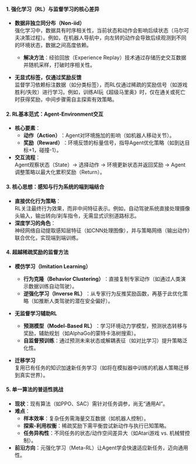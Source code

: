 #### ​**1. 强化学习（RL）与监督学习的核心差异**​

- ​**数据非独立同分布（Non-iid）​**​  
    强化学习中，数据具有时序相关性，当前状态和动作会影响后续状态（马尔可夫决策过程）。例如，在机器人导航中，向左转的动作会导致后续观测到不同的环境状态，数据之间高度依赖。
    
    - ​**解决方法**​：经验回放（Experience Replay）技术通过存储历史交互数据并随机采样，打破时序相关性。
- ​**无显式标签，仅通过奖励反馈**​  
    监督学习依赖标注数据（如分类标签），而RL仅通过稀疏的奖励信号（如游戏胜利/失败）进行学习。例如，训练AI玩《超级马里奥》时，仅在通关或死亡时获得奖励，中间步骤需自主探索有效策略。
#### ​**2. RL基本范式：Agent-Environment交互**​

- ​**核心要素**​：
    - ​**动作（Action）​**​：Agent对环境施加的影响（如机器人移动关节）。
    - ​**奖励（Reward）​**​：环境反馈的标量信号，指导Agent优化策略（如到达目标+1，碰撞-1）。
- ​**交互流程**​：  
    Agent观察状态（State）→ 选择动作 → 环境更新状态并返回奖励 → Agent调整策略以最大化累积奖励（Return）。
#### ​**3. 核心思想：感知与行为系统的端到端结合**​

- ​**直接优化行为策略**​：  
    RL关注最终行为效果，而非中间特征表示。例如，自动驾驶系统直接处理摄像头输入，输出转向/刹车指令，无需显式识别道路标志。
- ​**深度学习的角色**​：  
    神经网络自动提取感知层特征（如CNN处理图像），并与策略网络（输出动作）联合优化，实现端到端训练。
#### ​**4. 超越稀疏奖励的监督方法**​

- ​**模仿学习（Imitation Learning）​**​
    
    - ​**行为克隆（Behavior Clustering）​**​：直接复制专家动作（如通过人类演示数据训练自动驾驶）。
    - ​**逆强化学习（Inverse RL）​**​：从专家行为反推奖励函数，再基于此优化策略（如推断人类驾驶的潜在安全偏好）。
- ​**无监督学习辅助RL**​
    
    - ​**预测模型（Model-Based RL）​**​：学习环境动力学模型，预测状态转移与奖励，辅助规划（如AlphaGo的蒙特卡洛树搜索）。
    - ​**自监督预训练**​：通过预测未来状态或解耦表征（如对比学习）提升策略泛化性。
- ​**迁移学习**​  
    复用已有任务的知识加速新任务学习（如将在模拟器中训练的机器人策略迁移到真实世界）。
#### ​**5. 单一算法的普适性挑战**​

- ​**现状**​：现有算法（如PPO、SAC）需针对任务调参，尚无“通用AI”。
- ​**难点**​：
    - ​**样本效率**​：复杂任务需海量交互数据（如机器人控制）。
    - ​**探索-利用权衡**​：稀疏奖励下需平衡尝试新动作与执行已知策略。
    - ​**任务异构性**​：不同任务的状态/动作空间差异大（如Atari游戏 vs. 机械臂控制）。
- ​**前沿方向**​：元强化学习（Meta-RL）让Agent学会快速适应新任务，迈向通用性。